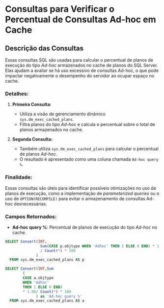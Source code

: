 # Consultas para Verificar o Percentual de Consultas Ad-hoc em Cache

## Descrição das Consultas

Essas consultas SQL são usadas para calcular o percentual de planos de execução do tipo *Ad-hoc* armazenados no cache de planos do SQL Server. Elas ajudam a avaliar se há uso excessivo de consultas Ad-hoc, o que pode impactar negativamente o desempenho do servidor ao ocupar espaço no cache.

### Detalhes:
1. **Primeira Consulta:**
   - Utiliza a visão de gerenciamento dinâmico `sys.dm_exec_cached_plans`.
   - Filtra planos do tipo *Ad-hoc* e calcula o percentual sobre o total de planos armazenados no cache.

2. **Segunda Consulta:**
   - Também utiliza `sys.dm_exec_cached_plans` para calcular o percentual de planos *Ad-hoc*.
   - O resultado é apresentado como uma coluna chamada `Ad-hoc query %`.

### Finalidade:
Essas consultas são úteis para identificar possíveis otimizações no uso de planos de execução, como a implementação de *parameterized queries* ou o uso de `OPTION(RECOMPILE)` para evitar o armazenamento de consultas Ad-hoc desnecessárias.

### Campos Retornados:
- **Ad-hoc query %**: Percentual de planos de execução do tipo *Ad-hoc* no cache.

```SQL
SELECT Convert(INT,
                Sum(CASE p.objtype WHEN 'Adhoc' THEN 1 ELSE 0 END) * 1.00
                / Count(*) * 100
              )
  FROM sys.dm_exec_cached_plans AS p
```

```SQL
SELECT Convert(INT,Sum
        (
        CASE a.objtype 
        WHEN 'Adhoc' 
        THEN 1 ELSE 0 END)
        * 1.00/ Count(*) * 100
              ) as 'Ad-hoc query %'
  FROM sys.dm_exec_cached_plans AS a
```